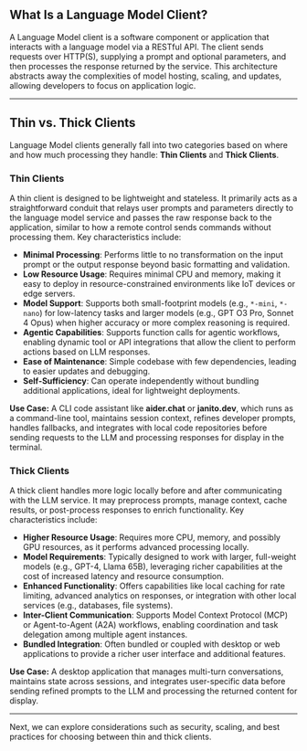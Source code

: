 ## What Is a Language Model Client?

A Language Model client is a software component or application that interacts with a language model via a RESTful API. The client sends requests over HTTP(S), supplying a prompt and optional parameters, and then processes the response returned by the service. This architecture abstracts away the complexities of model hosting, scaling, and updates, allowing developers to focus on application logic.


- - -


## Thin vs. Thick Clients

Language Model clients generally fall into two categories based on where and how much processing they handle: **Thin Clients** and **Thick Clients**.

### Thin Clients

A thin client is designed to be lightweight and stateless. It primarily acts as a straightforward conduit that relays user prompts and parameters directly to the language model service and passes the raw response back to the application, similar to how a remote control sends commands without processing them. Key characteristics include:

- **Minimal Processing**: Performs little to no transformation on the input prompt or the output response beyond basic formatting and validation.
- **Low Resource Usage**: Requires minimal CPU and memory, making it easy to deploy in resource-constrained environments like IoT devices or edge servers.
- **Model Support**: Supports both small-footprint models (e.g., `*-mini`, `*-nano`) for low-latency tasks and larger models (e.g., GPT O3 Pro, Sonnet 4 Opus) when higher accuracy or more complex reasoning is required.
- **Agentic Capabilities**: Supports function calls for agentic workflows, enabling dynamic tool or API integrations that allow the client to perform actions based on LLM responses.
- **Ease of Maintenance**: Simple codebase with few dependencies, leading to easier updates and debugging.
- **Self-Sufficiency**: Can operate independently without bundling additional applications, ideal for lightweight deployments.



**Use Case:** A CLI code assistant like **aider.chat** or **janito.dev**, which runs as a command-line tool, maintains session context, refines developer prompts, handles fallbacks, and integrates with local code repositories before sending requests to the LLM and processing responses for display in the terminal.

### Thick Clients

A thick client handles more logic locally before and after communicating with the LLM service. It may preprocess prompts, manage context, cache results, or post-process responses to enrich functionality. Key characteristics include:

- **Higher Resource Usage**: Requires more CPU, memory, and possibly GPU resources, as it performs advanced processing locally.
- **Model Requirements**: Typically designed to work with larger, full-weight models (e.g., GPT-4, Llama 65B), leveraging richer capabilities at the cost of increased latency and resource consumption.
- **Enhanced Functionality**: Offers capabilities like local caching for rate limiting, advanced analytics on responses, or integration with other local services (e.g., databases, file systems).
- **Inter-Client Communication**: Supports Model Context Protocol (MCP) or Agent-to-Agent (A2A) workflows, enabling coordination and task delegation among multiple agent instances.
- **Bundled Integration**: Often bundled or coupled with desktop or web applications to provide a richer user interface and additional features.



**Use Case:** A desktop application that manages multi-turn conversations, maintains state across sessions, and integrates user-specific data before sending refined prompts to the LLM and processing the returned content for display.


- - -


Next, we can explore considerations such as security, scaling, and best practices for choosing between thin and thick clients.